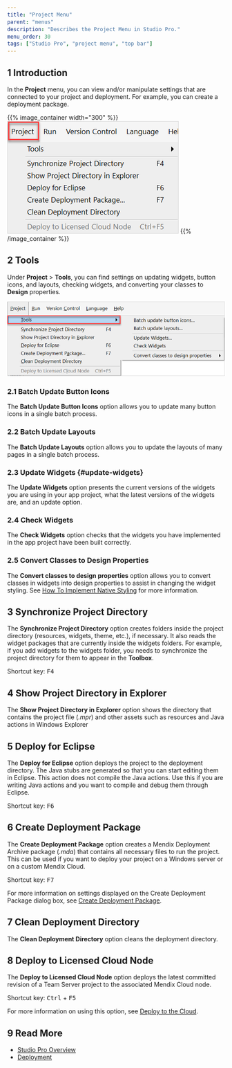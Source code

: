 ```yaml
---
title: "Project Menu"
parent: "menus"
description: "Describes the Project Menu in Studio Pro."
menu_order: 30
tags: ["Studio Pro", "project menu", "top bar"]
---
```


## 1 Introduction

In the **Project** menu, you can view and/or manipulate settings that are connected to your project and deployment. For example, you can create a deployment package.

{{% image_container width="300" %}}![Project Menu](attachments/project-menu/project-menu.png)
{{% /image_container %}}

## 2 Tools

Under **Project** > **Tools**, you can find settings on updating widgets, button icons, and layouts, checking widgets, and converting your classes to **Design** properties.  

![Tools](attachments/project-menu/tools.png)

### 2.1 Batch Update Button Icons

The **Batch Update Button Icons** option allows you to update many button icons in a single batch process.

### 2.2 Batch Update Layouts

The **Batch Update Layouts** option allows you to update the layouts of many pages in a single batch process.

### 2.3 Update Widgets {#update-widgets}

The **Update Widgets** option presents the current versions of the widgets you are using in your app project, what the latest versions of the widgets are, and an update option.

### 2.4 Check Widgets

The **Check Widgets** option checks that the widgets you have implemented in the app project have been built correctly.

### 2.5 Convert Classes to Design Properties

The **Convert classes to design properties** option allows you to convert classes in widgets into design properties to assist in changing the widget styling. See [How To Implement Native Styling](/howto/mobile/native-styling) for more information.

## 3 Synchronize Project Directory

The **Synchronize Project Directory** option creates folders inside the project directory (resources, widgets, theme, etc.), if necessary. It also reads the widget packages that are currently inside the widgets folders. For example, if you add widgets to the widgets folder, you needs to synchronize the project directory for them to appear in the **Toolbox**.

Shortcut key: <kbd>F4</kbd>

## 4 Show Project Directory in Explorer

The **Show Project Directory in Explorer** option shows the directory that contains the project file (*.mpr*) and other assets such as resources and Java actions in Windows Explorer

## 5 Deploy for Eclipse

The **Deploy for Eclipse** option deploys the project to the deployment directory. The Java stubs are generated so that you can start editing them in Eclipse. This action does not compile the Java actions. Use this if you are writing Java actions and you want to compile and debug them through Eclipse.

Shortcut key: <kbd>F6</kbd>

## 6 Create Deployment Package

The **Create Deployment Package** option creates a Mendix Deployment Archive package (*.mda*) that contains all necessary files to run the project. This can be used if you want to deploy your project on a Windows server or on a custom Mendix Cloud.

Shortcut key:  <kbd>F7</kbd>

For more information on settings displayed on the Create Deployment Package dialog box, see [Create Deployment Package](create-deployment-package-dialog).

## 7 Clean Deployment Directory

The **Clean Deployment Directory** option cleans the deployment directory.

## 8 Deploy to Licensed Cloud Node

The **Deploy to Licensed Cloud Node** option deploys the latest committed revision of a Team Server project to the associated Mendix Cloud node.

Shortcut key:  <kbd>Ctrl</kbd> + <kbd>F5</kbd>

For more information on using this option, see [Deploy to the Cloud](deploy-to-the-cloud-dialog).

## 9 Read More

* [Studio Pro Overview](studio-pro-overview)
* [Deployment](/developerportal/deploy)
